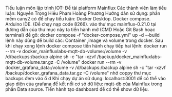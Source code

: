 Tiểu luận môn lập trình IOT: Đề tài platform Mainflux
Các thành viên làm tiểu luận:
Nguyễn Trọng Hiếu
Phạm Hoàng Phương
Hướng dãn sử dụng:
phần mềm cany2 có để chạy tiểu luận:
Docker Desktop.
Docker compose.
Arduino IDE. (Để chạy nạp code 8266).
vào thư mục mainflux-0.21.0
tại đường dẫn của thư mục này ta tiến hành mở (CMD Hoặc Git Bash hoạc terminal) để gõ: docker compose -f "docker-compose.yml" up -d --build lệnh này dùng để build các: Container ,image và volume trong docker.
Sau khi chạy xong lệnh docker compose tiến hành chạy tiếp hai lệnh:
docker run --rm -v docker_mainfluxlabs-mqtt-db-volume:/volume -v /d/backups:/backup alpine sh -c "tar -xzvf /backup/docker_mainfluxlabs-mqtt-db-volume.tar.gz -C /volume"
docker run --rm -v docker_grafana_data:/volume -v /d/backups:/backup alpine sh -c "tar -xzvf /backup/docker_grafana_data.tar.gz -C /volume"
nhớ coppy thư mục backups đem vào ổ d
Khi chạy dự án sử dụng: localhost:3001 dể có thể vào giao diện của grafana để kết nối cơ sở dữ liệu: mqtt-db của Mainflux trong phần Data source. Tiến hành tạo dashboard để có thể show dữ liệu.
